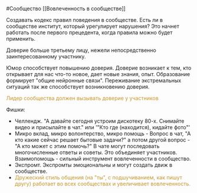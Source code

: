 #Сообщество 
[[Вовлеченность в сообществе]]

Создавать кодекс правил поведения в сообществе. Есть ли в сообществе институт, который урегулирует нарушения? Это начнет работать после первого прецедента, когда правила можно будет применить.

Доверие больше третьему лицу, нежели непосредственно заинтересованному участнику.

Юмор способствует повышению доверия.
Доверие возникает к тем, кто открывает для нас что-то новое, дает новые знания, опыт. Образование формирует "общие нейронные связи". Переживание экстремальных ситуаций так же способствует возникновению доверия.

<span style='color:#c7952b'>Лидер сообщества должен вызывать доверие у участников</span>

Фишки:
- Челлендж. "А давайте сегодня устроим дискотеку 80-х. Снимайте видео и присылайте в чат." или '"Кто где (находится), кидайте фото"'
- Микро вклад, микро волонтерство, микро помощь - Вопрос в чат, "А кто какие сейчас решает бытовые задачи?" а потом другой вопрос - "А кто может с этим помочь?" В чате могут последовать многочисленные ответы и советы. Это объединяет участников.
Взаимопомощь - сильный инструмент вовлеченности в сообщество.
- Экспромт. Экспромты эмоциональны и могут создать движ в сообществе.
- <span style='color:#c7952b'>Дружеский стиль общения (на "ты", с подшучиванием, как пишут другу) работает во всех сообществах и увеличивает вовлеченность.</span>